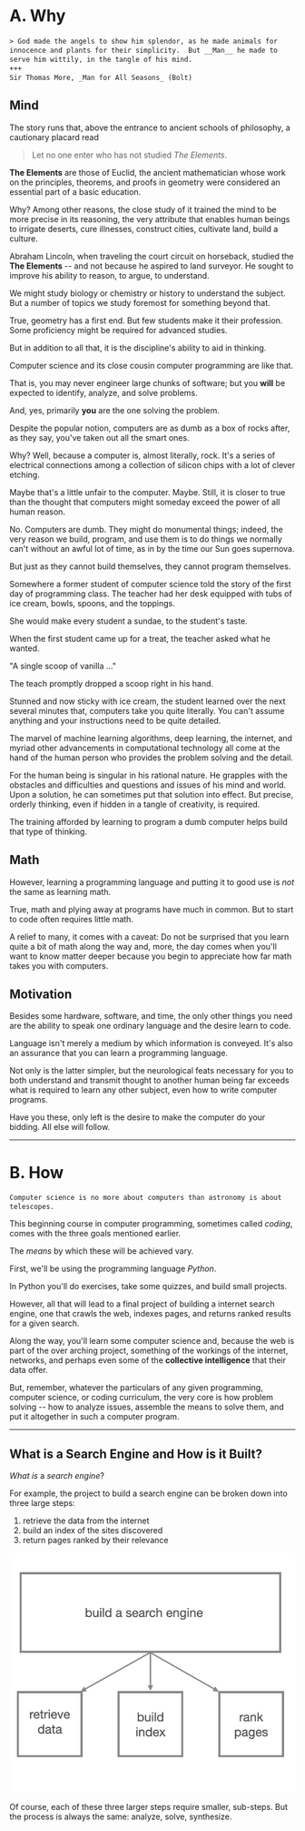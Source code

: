 # A. Why

````{card} Man Made Code
> God made the angels to show him splendor, as he made animals for innocence and plants for their simplicity.  But __Man__ he made to serve him wittily, in the tangle of his mind.
+++
Sir Thomas More, _Man for All Seasons_ (Bolt)

````

## Mind

The story runs that, above the entrance to ancient schools of philosophy, a cautionary placard read

> Let no one enter who has not studied _The Elements_.

__The Elements__ are those of Euclid, the ancient mathematician whose work on the principles, theorems, and proofs in geometry were considered an essential part of a basic education.

Why? Among other reasons, the close study of it trained the mind to be more precise in its reasoning, the very attribute that enables human beings to irrigate deserts, cure illnesses, construct cities, cultivate land, build a culture.

Abraham Lincoln, when traveling the court circuit on horseback, studied the __The Elements__ -- and not because he aspired to land surveyor.  He sought to improve his ability to reason, to argue, to understand.

We might study biology or chemistry or history to understand the subject.  But a number of topics we study foremost for something beyond that.

True, geometry has a first end.  But few students make it their profession.  Some proficiency might be required for advanced studies.

But in addition to all that, it is the discipline's ability to aid in thinking.

Computer science and its close cousin computer programming are like that.

That is, you may never engineer large chunks of software; but you __will__ be expected to identify, analyze, and solve problems.

And, yes, primarily __you__ are the one solving the problem.

Despite the popular notion, computers are as dumb as a box of rocks after, as they say, you've taken out all the smart ones.

Why?  Well, because a computer is, almost literally, rock.  It's a series of electrical connections among a collection of silicon chips with a lot of clever etching.

Maybe that's a little unfair to the computer.  Maybe.  Still, it is closer to true than the thought that computers might someday exceed the power of all human reason.

No. Computers are dumb.  They might do monumental things; indeed, the very reason we build, program, and use them is to do things we normally can't without an awful lot of time, as in by the time our Sun goes supernova.

But just as they cannot build themselves, they cannot program themselves.

Somewhere a former student of computer science told the story of the first day of programming class.  The teacher had her desk equipped with tubs of ice cream, bowls, spoons, and the toppings.

She would make every student a sundae, to the student's taste.

When the first student came up for a treat, the teacher asked what he wanted.

"A single scoop of vanilla ..."

The teach promptly dropped a scoop right in his hand.

Stunned and now sticky with ice cream, the student learned over the next several minutes that, computers take you quite literally.  You can't assume anything and your instructions need to be quite detailed.

The marvel of machine learning algorithms, deep learning, the internet, and myriad other advancements in computational technology all come at the hand of the human person who provides the problem solving and the detail.

For the human being is singular in his rational nature.  He grapples with the obstacles and difficulties and questions and issues of his mind and world.  Upon a solution, he can sometimes put that solution into effect.  But precise, orderly thinking, even if hidden in a tangle of creativity, is required.

The training afforded by learning to program a dumb computer helps build that type of thinking.

## Math

However, learning a programming language and putting it to good use is _not_ the same as learning math.

True, math and plying away at programs have much in common.  But to start to code often requires little math.

A relief to many, it comes with a caveat:  Do not be surprised that you learn quite a bit of math along the way and, more, the day comes when you'll want to know matter deeper because you begin to appreciate how far math takes you with computers.

## Motivation

Besides some hardware, software, and time, the only other things you need are the ability to speak one ordinary language and the desire learn to code.

Language isn't merely a medium by which information is conveyed.  It's also an assurance that you can learn a programming language.

Not only is the latter simpler, but the neurological feats necessary for you to both understand and transmit thought to another human being far exceeds what is required to learn any other subject, even how to write computer programs.

Have you these, only left is the desire to make the computer do your bidding.  All else will follow.

---

# B. How

```{admonition} Edsger Dijkstra
Computer science is no more about computers than astronomy is about telescopes.
```

This beginning course in computer programming, sometimes called _coding_, comes with the three goals mentioned earlier.

The _means_ by which these will be achieved vary.

First, we'll be using the programming language _Python_.

In Python you'll do exercises, take some quizzes, and build small projects.

However, all that will lead to a final project of building a internet search engine, one that crawls the web, indexes pages, and returns ranked results for a given search.

Along the way, you'll learn some computer science and, because the web is part of the over arching project, something of the workings of the internet, networks, and perhaps even some of the __collective intelligence__ that their data offer.

But, remember, whatever the particulars of any given programming, computer science, or coding curriculum, the very core is how problem solving -- how to analyze issues, assemble the means to solve them, and put it altogether in such a computer program.

---

## What is a Search Engine and How is it Built?

_What is_ a _search engine_?


For example, the project to build a search engine can be broken down into three large steps:

1. retrieve the data from the internet
2. build an index of the sites discovered
3. return pages ranked by their relevance

![problem-solving](assets/images/problem-solving.png)

Of course, each of these three larger steps require smaller, sub-steps.  But the process is always the same: analyze, solve, synthesize.

